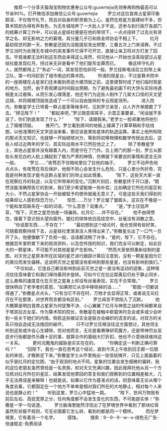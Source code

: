 　　推荐一个分享天猫淘宝购物优惠券公众号:guoertejia先领券再购物最高可以节省90%。打开微信添加微信公众号:guoertejia
　　罗兰对这位首席占星家印象颇深，不仅恪守礼节，而且对自身的职责极为上心。虽然在观星方面建树不多，但算术院却办得有声有色，为无冬城培养了一大批人才不说，还参与到行政厅各部门的统筹计算工作中，可以说占星结社便是在他的带领下，一点点扭转了过去光有贤学之名、却无影响之力的窘境，其分量几乎已和炼金师协会不相上下。
　　红月最初现世的那一天，弥散星还因为没能提前发出预警，三番五次上门来请罪。不过罗兰当时为处理无冬城中的突发事件忙得不可开交，直接让亲卫将对方打发了回去。毕竟谁都无法料到这东西会来得这么突然，何况他从一开始也没真指望过占星结社能发现红月，拐过来无非是看中了他们能写会算而已。
　　像这样守礼的人，居然都用上了“务必”一词，其发现恐怕非同一般。罗兰挂断电话后立刻带上亲卫队，第一时间赶到了城市南边的算术院。
　　所谓的观星台，不过是算术院中的一座阁楼在占星家们还未搬到奇迹大楼顶层之前，这里便暂时成了他们临时观星的地方。当然，由于奇观建设时间超出预期，为了避免最初画下的大饼与实际待遇相差太过悬殊，从而引发心理落差，他还专门为这些人制作了几架大口径的天文望远镜，并将阁楼顶层改造成了一个可以自由旋转的专业观星场所。
　　进入院内，弥散星学士已带着一群占星家等候多时，见到罗兰亲至，众人齐齐单膝跪了下去，“拜见陛下！”
　　“都起来吧，”罗兰随意挥挥手，示意正事要紧，“闲话就不多说了，你们到底发现了什么？”
　　“陛下，请跟我来。”老学士一脸郑重地将他引上了阁楼顶层。
　　推开门，罗兰看到房间的地板上铺满了计算草稿和手绘线图，以他浅薄的天文学造诣来看，那应该是某些星体的轨迹运算。事实上他所知晓的那点天文知识，也就够一开始唬唬对方，等到将初等物理和数学传授出去后，这些人经过近两年的学习，其实际运用水平已然在他之上了。
　　除了弥散星学士，其他占星家并没有跟着入内，而是守在了门外。合上房门的那一刻，罗兰从那些头发花白的人脸上捕捉到了极为严肃的神情，仿佛接下来要说的事情和遗言无异一般。
　　“罗兰……”夜莺忍不住暗地里拉了拉他的袖子。
　　罗兰不动声色地点点头，有夜莺在背后保护，他倒不担心会发生什么危险，只是心里分外好奇，究竟是何种发现才能令这群占星家们的举止如此慎重。
　　“陛下，这些天大家一直在观察红月的轨迹，以及它所带来的变化。”沉默片刻后，弥散星终于开口道，“既然没能准确预告它的到来，我们至少希望能做一些补偿，比如确定它所在的星区和大小，不然占星家协会一开始被赋予的使命就毫无意义了。可是这些天我们得到的结果却让人感到惊恐万分。”
　　惊恐……万分？罗兰皱了皱眉头，这实在不像是一个能和发现联系在一起的词语，“什么意思？说重点。”
　　“是，”学士压低声音，“陛下，灭世之星恐怕是一场骗局，红月它……并不存在。”
　　他不由得愣住，接着下意识扭头望向窗外，猩红的球体依旧高挂空中，丝毫没有消散之意。
　　“你说那东西……不存在？”
　　“最初想到这个结论时，我也觉得有些好笑，可随着观察持续下去，占星结社里渐渐没人笑得出来了。”弥散星长出了一口气一旦开了头，他便像歇下了负担一般，话语都流畅了许多，“是的，陛下，它不存在。根据百年里积累下来的观测资料，以及您传授的知识，我们完全可以断定，如此巨大的一颗星体，不可能不对其他星星产生影响。”
　　“然而大家依照重新绘制的星图，对灭世之星原本所在区域的星芒进行跟踪计算后注意到，没有一颗星星因为它的离位而发生偏移。这说明灭世之星既没有影响到那些星星，也没有影响到我们。”
　　“不仅如此，它连自己都没影响到此前灭世之星一直没有运动的迹象，这种情况往往意味着它和我们保持着同步旋转。可如今它在拉近距离后仍处于静止同步，这么悬殊的速度变化在灭世之星身上却没有丝毫表现，实在不合常理。”
　　罗兰很快明白了老学者的意思，“如果把它从空中移除掉的话……”
　　“那就一切都说得通了，”弥撒星点点头，“只有当它不存在时，万物才会显得正常，或者说无论红月在不在那里，对世界而言都没有区别。”
　　罗兰闻言不禁陷入了沉默。
　　他大概算是明白首席占星家为何犹豫不决、小心翼翼了红月与神意之战的传闻都来自于塔其拉古女巫，作为算术院的院长，弥散星在接触中枢载体时总会或多或少会听到一些关于她们的内情。倘若这些被证实全是联合会编织的谎言的话，对双方的关系只怕会造成无法挽回的破坏。
　　只不过罗兰压根没往这方面想过，其他领主听到这些或许会心生罅隙，但对他而言，无论是看赛琳研究魔方，还是带神罚女巫逛步行街都是件乐趣十足的事，就算合作的基础大打折扣，他也不介意继续维持这一关系。
　　更何况魔鬼的威胁是实实在在的。
　　“你确定这一判断正确可靠吗？”
　　“回陛下，我也一直在思考这个结论，直到今天上午收到旧王都一位朋友的来信，才敢断定下来。”弥撒星学士从怀里掏出一张信纸摊开，只见上面画着的似乎是红月的定位图，“由于观测的地点不同，星象的位置会发生细微的偏转，我的这位老朋友虽然曾经是一名贵族，却对天文充满兴趣，因此我拜托他从另一个方位核对红月所在的星区，结果发现他寄回的答复和我们观察到的位置相差极大，几乎无法用误差来解释！也就是说，如果以它作为基准点的话，则意味着无论从哪个角度去看，它都固定在一个地方不单单是相对我们所在的大地静止，相对每个人来说也是静止的！”
　　听到这里，罗兰心中猛地一跳。
　　“陛下，世间万物皆有前后左右、高低宽厚之分，任何角度都不会发生变化的东西，不可能是实体！”弥撒星一字一句说道。
　　罗兰脑海里陡然浮现出了在梦境世界中看到了那块红斑虽然形状极不规则，可无论围着它怎么转，看到的都是同一个模样。
　　而在梦境里，它有着另一个名字。
　　侵蚀。
　　搜索：9--9--9--w--x-绿色无广告-快速稳定-免费阅读